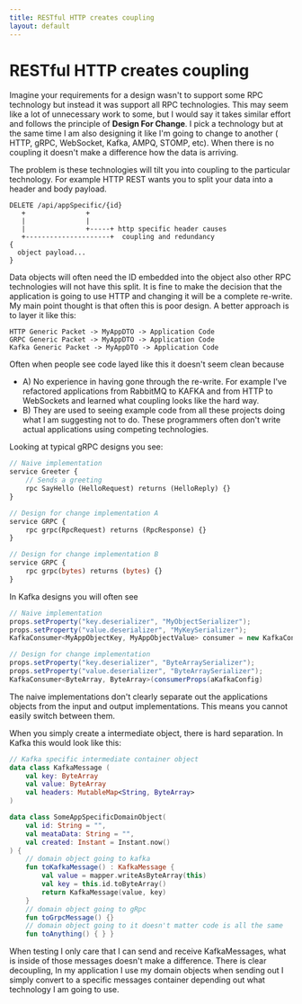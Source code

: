 ```yaml
---
title: RESTful HTTP creates coupling
layout: default
---
```


# RESTful HTTP creates coupling


Imagine your requirements for a design wasn't to support some RPC technology but instead it was support all RPC technologies. This may seem like a lot of unnecessary work to some, but I would say it takes similar effort and follows the principle of **Design For Change**. I pick a technology but at the same time I am also designing it like I'm going to change to another ( HTTP, gRPC, WebSocket, Kafka, AMPQ, STOMP, etc). When there is no coupling it doesn't make a difference how the data is arriving.

The problem is these technologies will tilt you into coupling to the particular technology. For example HTTP REST wants you to split your data into a header and body payload.

```
DELETE /api/appSpecific/{id}
   +               +
   |               |
   |               +-----+ http specific header causes 
   +---------------------+  coupling and redundancy
{
  object payload...    
}
```

Data objects will often need the ID embedded into the object also other RPC technologies will not have this split. It is fine to make the decision that the application is going to use HTTP and changing it will be a complete re-write. My main point thought is that often this is poor design. A better approach is to layer it like this:

```
HTTP Generic Packet -> MyAppDTO -> Application Code
GRPC Generic Packet -> MyAppDTO -> Application Code
Kafka Generic Packet -> MyAppDTO -> Application Code
```

Often when people see code layed like this it doesn't seem clean because 

* A) No experience in having gone through the re-write. For example I've refactored applications from RabbitMQ to KAFKA and from HTTP to WebSockets and learned what coupling looks like the hard way.
* B) They are used to seeing example code from all these projects doing what I am suggesting not to do. These programmers often don't write actual applications using competing technologies. 

Looking at typical gRPC designs you see:

```protobuf
// Naive implementation
service Greeter {
    // Sends a greeting
    rpc SayHello (HelloRequest) returns (HelloReply) {}
}

// Design for change implementation A
service GRPC {
    rpc grpc(RpcRequest) returns (RpcResponse) {}
}

// Design for change implementation B
service GRPC {
    rpc grpc(bytes) returns (bytes) {}
}
```

In Kafka designs you will often see 


```java
// Naive implementation
props.setProperty("key.deserializer", "MyObjectSerializer");
props.setProperty("value.deserializer", "MyKeySerializer");
KafkaConsumer<MyAppObjectKey, MyAppObjectValue> consumer = new KafkaConsumer<>(props);

// Design for change implementation
props.setProperty("key.deserializer", "ByteArraySerializer");
props.setProperty("value.deserializer", "ByteArraySerializer");
KafkaConsumer<ByteArray, ByteArray>(consumerProps(aKafkaConfig)
```

The naive implementations don't clearly separate out the applications objects from the input and output implementations. This means you cannot easily switch between them.

When you simply create a intermediate object, there is hard separation. In Kafka this would look like this:

```kotlin
// Kafka specific intermediate container object
data class KafkaMessage (
    val key: ByteArray
    val value: ByteArray
    val headers: MutableMap<String, ByteArray>
)
```

```kotlin
data class SomeAppSpecificDomainObject(
    val id: String = "",
    val meataData: String = "",
    val created: Instant = Instant.now()
) {
    // domain object going to kafka
    fun toKafkaMessage() : KafkaMessage {
        val value = mapper.writeAsByteArray(this) 
        val key = this.id.toByteArray()
        return KafkaMessage(value, key)
    }
    // domain object going to gRpc
    fun toGrpcMessage() {}
    // domain object going to it doesn't matter code is all the same
    fun toAnything() { } }
```

When testing I only care that I can send and receive KafkaMessages, what is inside of those messages doesn't make a difference. There is clear decoupling, In my application I use my domain objects when sending out I simply convert to a specific messages container depending out what technology I am going to use.






